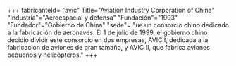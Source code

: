 +++
fabricanteId= "avic"
Title="Aviation Industry Corporation of China"
"Industria"="Aeroespacial y defensa"
"Fundación"="1993"
"Fundador"="Gobierno de China"
"sede"= "ue un consorcio chino dedicado a la fabricación de aeronaves. El 1 de julio de 1999, el gobierno chino decidió dividir este consorcio en dos empresas, AVIC I, dedicada a la fabricación de aviones de gran tamaño, y AVIC II, que fabrica aviones pequeños y helicópteros."
+++

